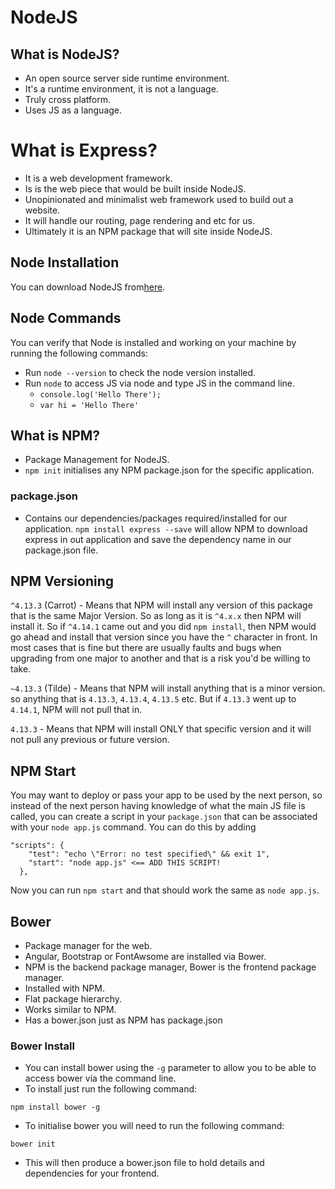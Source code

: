 # NodeJS

## What is NodeJS?

* An open source server side runtime environment.
* It's a runtime environment, it is not a language.
* Truly cross platform.
* Uses JS as a language.

# What is Express?

* It is a web development framework.
* Is is the web piece that would be built inside NodeJS.
* Unopinionated and minimalist web framework used to build out a website.
* It will handle our routing, page rendering and etc for us.
* Ultimately it is an NPM package that will site inside NodeJS.

## Node Installation

You can download NodeJS from[here](https://nodejs.org/en/download/).

## Node Commands

You can verify that Node is installed and working on your machine
by running the following commands:

* Run `node --version` to check the node version installed.
* Run `node` to access JS via node and type JS in the command line.
    * `console.log('Hello There');`
    * `var hi = 'Hello There'`

## What is NPM?

* Package Management for NodeJS.
* `npm init` initialises any NPM package.json for the specific application.

### package.json

* Contains our dependencies/packages required/installed for our application.
`npm install express --save` will allow NPM to download express in out application
and save the dependency name in our package.json file. 

## NPM Versioning

`^4.13.3` (Carrot) - Means that NPM will install any version of this package
that is the same Major Version. So as long as it is `^4.x.x` then NPM
will install it. So if `^4.14.1` came out and you did `npm install`, then 
NPM would go ahead and install that version since you have the `^` character
in front. In most cases that is fine but there are usually faults and bugs 
when upgrading from one major to another and that is a risk you'd be willing 
to take.

`~4.13.3` (Tilde) - Means that NPM will install anything that is a minor version.
so anything that is `4.13.3`, `4.13.4`, `4.13.5` etc. But if `4.13.3` went up to 
`4.14.1`, NPM will not pull that in.

`4.13.3` - Means that NPM will install ONLY that specific version and it will not 
pull any previous or future version.

## NPM Start

You may want to deploy or pass your app to be used by the next person,
so instead of the next person having knowledge of what the main JS file is called,
you can create a script in your `package.json` that can be associated with your 
`node app.js` command. You can do this by adding 
```
"scripts": {
    "test": "echo \"Error: no test specified\" && exit 1",
    "start": "node app.js" <== ADD THIS SCRIPT!
  },
```

Now you can run `npm start` and that should work the same as `node app.js`.

## Bower

* Package manager for the web.
* Angular, Bootstrap or FontAwsome are installed via Bower.
* NPM is the backend package manager, Bower is the frontend package manager.
* Installed with NPM.
* Flat package hierarchy.
* Works similar to NPM.
* Has a bower.json just as NPM has package.json

### Bower Install

* You can install bower using the `-g` parameter to allow you to be able to 
access bower via the command line. 
* To install just run the following command:

`npm install bower -g`

* To initialise bower you will need to run the following command:

`bower init`

* This will then produce a bower.json file to hold details and dependencies for your
frontend.
